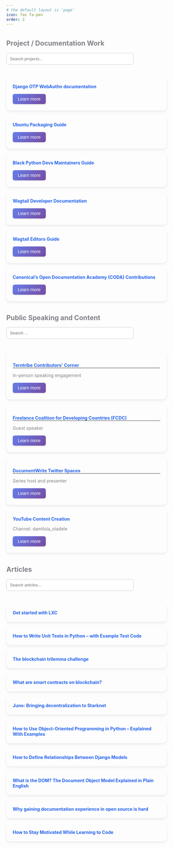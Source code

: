 ```yaml
---
# the default layout is 'page'
icon: fas fa-pen
order: 2
---
```

<style>
h2 {
margin-top: 40px;
color: #7f8186ff;
}
.card-container {
display: grid;
grid-template-columns: repeat(auto-fill, minmax(280px, 1fr));
gap: 16px;
margin-top: 20px;
}
.card {
background: inherit;
border-radius: 12px;
box-shadow: 0 4px 8px rgba(25, 24, 24, 0.08);
padding: 20px;
transition: transform 0.2s, box-shadow 0.2s;
border-color: #363639ff;
}
.card:hover {
transform: translateY(-5px);
box-shadow: 0 8px 16px rgba(43, 39, 39, 0.12);
}
.card a {
text-decoration: none;
font-weight: bold;
color: #2563eb;
}
.card a:hover {
text-decoration: underline;
}
.card-footer {
margin-top: 15px;
display: flex;
justify-content: space-between;
align-items: center;
}
.learn-more-btn {
background: linear-gradient(135deg, #667eea 0%, #764ba2 100%);
color: white;
border: none;
padding: 8px 16px;
border-radius: 6px;
cursor: pointer;
font-size: 14px;
font-weight: 500;
transition: all 0.3s ease;
box-shadow: 0 2px 4px rgba(0,0,0,0.1);
}
.learn-more-btn:hover {
transform: translateY(-2px);
box-shadow: 0 4px 8px rgba(0,0,0,0.2);
background: linear-gradient(135deg, #5a6fd8 0%, #6a4190 100%);
}
#searchBox, #searchBoxSpeaking, #searchBoxArticles {
margin-bottom: 20px;
padding: 10px;
width: 100%;
max-width: 400px;
border: 1px solid #ccc;
border-radius: 8px;
}
.speaking-heading {
text-decoration: none;
font-weight: bold;
color: #2563eb;
border-bottom: 1px solid #333;
}
.speaking-txt {
color: #7f8186ff;
}
.modal {
display: none;
position: fixed;
z-index: 1000;
left: 0;
top: 0;
width: 100%;
height: 100%;
background-color: rgba(0, 0, 0, 0.5);
backdrop-filter: blur(5px);
opacity: 0;
transition: opacity 0.3s ease;
}
.modal[style*="block"] {
opacity: 1;
}
.modal-content {
margin: 5% auto;
padding: 0;
border-radius: 16px;
width: 90%;
max-width: 800px;
max-height: 85vh;
overflow-y: auto;
box-shadow: 0 20px 60px rgba(0, 0, 0, 0.3);
animation: modalSlideIn 0.3s ease-out;
transform: translateY(-50px);
transition: transform 0.3s ease-out, opacity 0.3s ease-out;
}
.modal[style*="block"] .modal-content {
transform: translateY(0);
opacity: 1;
}
@keyframes modalSlideIn {
from {
opacity: 0;
transform: translateY(-50px);
}
to {
opacity: 1;
transform: translateY(0);
}
}
.modal-header {
background: linear-gradient(135deg, #667eea 0%, #764ba2 100%);
color: white;
padding: 25px 30px;
border-radius: 16px 16px 0 0;
display: flex;
justify-content: space-between;
align-items: center;
}
.modal-title {
font-size: 24px;
font-weight: 600;
margin: 0;
color: white;
}
.close {
color: white;
font-size: 32px;
font-weight: bold;
cursor: pointer;
transition: all 0.2s ease;
line-height: 1;
}
.close:hover {
color: #f0f0f0;
transform: scale(1.1);
}
.modal-body {
padding: 30px;
background: #fff;
}
.modal-section {
margin-bottom: 30px;
}
.modal-section:last-child {
margin-bottom: 0;
}
.modal-section h3 {
color: #333;
font-size: 20px;
margin-bottom: 15px;
padding-bottom: 8px;
border-bottom: 2px solid #667eea;
display: inline-block;
}
.modal-section p {
line-height: 1.6;
color: #555;
margin-bottom: 15px;
}
.modal-section a {
color: #2563eb;
text-decoration: none;
font-weight: 500;
}
.modal-section a:hover {
text-decoration: underline;
color: #1d4ed8;
}
@media (max-width: 600px) {
.modal-content {
margin: 10% auto;
width: 95%;
}
.modal-header {
padding: 20px;
}
.modal-title {
font-size: 20px;
}
.modal-body {
padding: 20px;
}
.card-footer {
flex-direction: column;
gap: 10px;
}
}
</style>
<h2>Project / Documentation Work</h2>
<input type="text" id="searchBox" placeholder="Search projects...">
<div class="card-container" id="projects">
<div class="card">
<a href="https://django-otp-webauthn.readthedocs.io/en/latest/" target="_blank">Django OTP WebAuthn documentation</a>
<div class="card-footer">
<button class="learn-more-btn" data-modal-id="django-otp-modal">Learn more</button>
</div>
</div>
<div class="card">
<a href="https://canonical-ubuntu-packaging-guide.readthedocs-hosted.com/en/latest/" target="_blank">Ubuntu Packaging Guide</a>
<div class="card-footer">
<button class="learn-more-btn" data-modal-id="ubuntu-guide-modal">Learn more</button>
</div>
</div>
<div class="card">
<a href="https://github.com/BlackPythonDevs/blackpythondevs" target="_blank">Black Python Devs Maintainers Guide</a>
<div class="card-footer">
<button class="learn-more-btn" data-modal-id="bpd-modal">Learn more</button>
</div>
</div>
<div class="card">
<a href="https://docs.wagtail.org/en/stable/getting_started/index.html" target="_blank">Wagtail Developer Documentation</a>
<div class="card-footer">
<button class="learn-more-btn" data-modal-id="wagtail-dev-modal">Learn more</button>
</div>
</div>
<div class="card">
<a href="https://guide.wagtail.org/en-latest/" target="_blank">Wagtail Editors Guide</a>
<div class="card-footer">
<button class="learn-more-btn" data-modal-id="wagtail-editor-modal">Learn more</button>
</div>
</div>
<div class="card">
<a href="https://github.com/canonical/open-documentation-academy/issues?q=is%3Aissue%20state%3Aclosed%20assignee%3Aactivus-d" target="_blank">Canonical’s Open Documentation Academy (CODA) Contributions</a>
<div class="card-footer">
<button class="learn-more-btn" data-modal-id="coda-modal">Learn more</button>
</div>
</div>
</div>
<h2>Public Speaking and Content</h2>
<input type="text" id="searchBoxSpeaking" placeholder="Search ...">
<div class="card-container" id="speaking">
<div class="card">
<p class="speaking-heading">Terntribe Contributors' Corner</p>
<p class="speaking-txt">In-person speaking engagement</p>
<div class="card-footer">
<button class="learn-more-btn" data-modal-id="terntribe-modal">Learn more</button>
</div>
</div>
<div class="card">
<p class="speaking-heading">Freelance Coalition for Developing Countries (FCDC)</p>
<p class="speaking-txt">Guest speaker</p>
<div class="card-footer">
<button class="learn-more-btn" data-modal-id="fcdc-modal">Learn more</button>
</div>
</div>
<div class="card">
<p class="speaking-heading">DocumentWrite Twitter Spaces</p>
<p class="speaking-txt">Series host and presenter</p>
<div class="card-footer">
<button class="learn-more-btn" data-modal-id="documentwrite-modal">Learn more</button>
</div>
</div>
<div class="card">
<a href="https://www.youtube.com/@damilola_oladele" target="_blank">YouTube Content Creation</a>
<p class="speaking-txt">Channel: damilola_oladele</p>
<div class="card-footer">
<button class="learn-more-btn" data-modal-id="youtube-modal">Learn more</button>
</div>
</div>
</div>
<h2>Articles</h2>
<input type="text" id="searchBoxArticles" placeholder="Search articles...">
<div class="card-container" id="articles">
<div class="card"><a href="https://damilola-oladele.github.io/posts/get_started_with_lxc/" target="_blank">Get started with LXC</a></div>
<div class="card"><a href="https://www.freecodecamp.org/news/unit-testing-in-python/" target="_blank">How to Write Unit Tests in Python – with Example Test Code</a></div>
<div class="card"><a href="https://damilola-oladele.github.io/posts/the-blockchain-trilemma-challenge/" target="_blank">The blockchain trilemma challenge</a></div>
<div class="card"><a href="https://damilola-oladele.github.io/posts/what-are-smart-contracts-on-blockchain/" target="_blank">What are smart contracts on blockchain?</a></div>
<div class="card"><a href="https://damilola-oladele.github.io/posts/juno-bringing-decentralization-to-starknet/" target="_blank">Juno: Bringing decentralization to Starknet</a></div>
<div class="card"><a href="https://www.freecodecamp.org/news/how-to-use-oop-in-python/" target="_blank">How to Use Object-Oriented Programming in Python – Explained With Examples</a></div>
<div class="card"><a href="https://www.freecodecamp.org/news/django-model-relationships/" target="_blank">How to Define Relationships Between Django Models</a></div>
<div class="card"><a href="https://www.freecodecamp.org/news/what-is-the-dom-explained-in-plain-english/" target="_blank">What is the DOM? The Document Object Model Explained in Plain English</a></div>
<div class="card"><a href="https://damilola-oladele.github.io/posts/documentation-experience-in-open-source/" target="_blank">Why gaining documentation experience in open source is hard</a></div>
<div class="card"><a href="https://www.freecodecamp.org/news/how-to-stay-motivated-while-learning-to-code/" target="_blank">How to Stay Motivated While Learning to Code</a></div>
</div>
<!-- Modals -->
<div id="django-otp-modal" class="modal">
<div class="modal-content">
<div class="modal-header">
<h2 class="modal-title">Django OTP WebAuthn Documentation</h2>
<span class="close">&times;</span>
</div>
<div class="modal-body">
<div class="modal-section">
<h3>About the Project</h3>
<p><a href="https://django-otp-webauthn.readthedocs.io/en/latest/" target="_blank">Django OTP WebAuthn</a> is an implementation of WebAuthn Passkeys for Django applications. It extends the django-otp framework to support multi-factor authentication using passkeys.</p>
<p>Django OTP WebAuthn simplifies passkey authentication by handling all cryptographic operations through py_webauthn.</p>
</div>
<div class="modal-section">
<h3>Work Done</h3>
<p>Built the project’s documentation from scratch, starting with only the README as a reference. To better understand the project’s direction, I held an in-depth discussion with the project owner about its goals and intended audience. I authored all sections, deployed the documentation, and continue to maintain it as a go-to resource for developers integrating passkeys into Django projects, as well as for new contributors navigating the codebase.</p>
</div>
</div>
</div>
</div>
<div id="wagtail-dev-modal" class="modal">
<div class="modal-content">
<div class="modal-header">
<h2 class="modal-title">Wagtail Developer Documentation</h2>
<span class="close">&times;</span>
</div>
<div class="modal-body">
<div class="modal-section">
<h3>About the Project</h3>
<p>The <a href="https://docs.wagtail.org/en/stable/index.html" target="_blank">Wagtail developer documentation</a> is the main guide for developers who want to build and customize Wagtail CMS sites. It explains how to set up Wagtail, change its settings, create content types, design page layouts, add new features, and everything else developers need to make Wagtail sites.</p>
</div>
<div class="modal-section">
<h3>Work Done</h3>
<p>I reviewed and improved the <a href="https://docs.wagtail.org/en/stable/getting_started/index.html" target="_blank">Getting Started</a> section of the documentation. I noticed that while the section explained enough Wagtail features, it needed more background for new users who did not know Django. So, I added a new introduction page for beginners who are new to Wagtail. I also changed the order so that the <a href="https://docs.wagtail.org/en/stable/getting_started/tutorial.html" target="_blank">Getting Started tutorial</a> comes right after the introduction. I made the tutorial better by listing what you need to know before starting and by adding clear comments to the code examples.</p>
<p>Second, I authored a new <a href="https://docs.wagtail.org/en/latest/tutorial/index.html#" target="_blank">tutorial series</a> to aid the onboarding of new developers. The tutorial takes users through a journey of converting the blog site they built with the Wagtail getting started tutorial into a fully deployable portfolio site. One important part of the tutorial is the deployment section. Deployment is one aspect that's usually a pain point for new and existing Wagtail users. The tutorial provides a deployment option, which they can use in their subsequent Wagtail projects. See <a href="https://wagtail.org/blog/a-new-tutorial-series-for-the-new-year/" target="_blank">A new tutorial series for the new year</a> for more information about the different Wagtail features covered in the tutorial.</p>
</div>
</div>
</div>
</div>
<div id="wagtail-editor-modal" class="modal">
<div class="modal-content">
<div class="modal-header">
<h2 class="modal-title">Wagtail Editor's Guide Documentation</h2>
<span class="close">&times;</span>
</div>
<div class="modal-body">
<div class="modal-section">
<h3>About the Project</h3>
<p>The <a href="https://guide.wagtail.org/en-latest/" target="_blank">Wagtail Editor's guide</a> is written for the users of a Wagtail-powered site. That is, the content editors, moderators, and administrators who add, review, and approve content on a day-to-day basis.</p>
</div>
<div class="modal-section">
<h3>Work Done</h3>
<p>First, I researched the choice of a style guide for the documentation and improved its content following the chosen style guide. See <a href="https://github.com/wagtail/guide/discussions/282#discussioncomment-4332158" target="_blank">Writing style guide</a> for the report showing the choice of the style guide and the rationale behind its adoption.</p>
<p>Second, I improved the <a href="https://guide.wagtail.org/en-latest/how-to-guides/" target="_blank">How-to guides</a> section by adding nine additional guides.</p>
<p>Third, I authored a new <a href="https://guide.wagtail.org/en-latest/concepts/" target="_blank">Concepts</a> section to explain some Wagtail-specific terminologies. The new Concepts section provides editors with enough context to aid their usage of the documentation and the Wagtail admin interface.</p>
<p>Fourth, I suggested the replacement of the existing Tutorial section with a Getting started section. This was after deliberating with the Wagtail core engineers working with me on the project. We arrived at the decision because the section doesn't actually contain a tutorial, and writing a tutorial where users can quickly learn to use the CMS will require users to be able to set up the Wagtail <a href="https://github.com/wagtail/bakerydemo" target="_blank">bakerydemo</a> on their local machine. To set up the Wagtail bakerydemo, users need to have some basic programming experience. This would be a difficult prerequisite for learning since most editors using the Wagtail admin interface have a non-technical background. The new Getting started section has an <a href="https://guide.wagtail.org/en-latest/getting-started/overview/" target="_blank">overview</a> that introduces the editors to what Wagtail is and what to expect from using the documentation. This sets the tone for adding more content to the section in the future.</p>
<p>Finally, I mentored an intern to conduct user research and write documentation on the <a href="https://guide.wagtail.org/en-latest/concepts/accessibility-features/" target="_blank">Accessibility features</a> of the Wagtail CMS. I reviewed and edited the resulting documentation.</p>
</div>
</div>
</div>
</div>
<div id="coda-modal" class="modal">
<div class="modal-content">
<div class="modal-header">
<h2 class="modal-title">Canonical’s Open Documentation Academy (CODA) Contributions</h2>
<span class="close">&times;</span>
</div>
<div class="modal-body">
<div class="modal-section">
<h3>About the Project</h3>
<p><a href="https://documentation.academy/" target="_blank">CODA</a> is a collaboration between Canonical’s documentation team and documentation newcomers, experts, and those in-between. Its goal is to help us all improve documentation, become better writers, and grow as open source contributors.</p>
</div>
<div class="modal-section">
<h3>Work Done</h3>
<p>Made <a href="https://github.com/canonical/open-documentation-academy/issues?q=is%3Aissue%20state%3Aclosed%20assignee%3Aactivus-d" target="_blank">several contributions</a> through CODA across multiple Canonical projects, including the Public Cloud docs, Ubuntu Server docs, LXD docs, Scapcraft docs, and adding articles to the CODA website.</p>
</div>
</div>
</div>
</div>
<div id="ubuntu-guide-modal" class="modal">
<div class="modal-content">
<div class="modal-header">
<h2 class="modal-title">Ubuntu Packaging Guide</h2>
<span class="close">&times;</span>
</div>
<div class="modal-body">
<div class="modal-section">
<h3>About the Project</h3>
<p>The <a href="https://canonical-ubuntu-packaging-guide.readthedocs-hosted.com/en/latest/" target="_blank">Ubuntu Packaging Guide</a> is the official resource for learning Ubuntu development and packaging. It covers the key players, processes, and tools, helps you set up your development environment, shows you how to join the community, and guides you through fixing an Ubuntu bug.</p>
</div>
<div class="modal-section">
<h3>Work Done</h3>
<p>I improved the Ubuntu Packaging Guide by authoring docs that addresses knowledge gaps for  developers.</p>
<p>I authored a new <a href="https://canonical-ubuntu-packaging-guide.readthedocs-hosted.com/en/latest/how-to/propose-changes/" target="_blank">how-to guide that provides step-by-step instructions for proposing changes to Ubuntu packages</a>. The guide serves new and experienced contributors and walks them through finding problems, obtaining code, developing solutions, testing fixes, pushing changes to Launchpad, and requesting reviews and merges.</p>
<p>I authored <a href="https://canonical-ubuntu-packaging-guide.readthedocs-hosted.com/en/latest/reference/debian-policy/" target="_blank">reference documentation on Debian Policy</a> and its relationship to the Standards-Version field in debian/control. The documentation includes a policy summary, explanations of the Standards-Version field's format and compliance tracking role, and an upgrade checklist. This work addresses package maintainers' needs for policy compliance links and Standards-Version update guidance while helping new maintainers understand the connection between Standards-Version and Debian Policy.</p>
<p>I introduced a <a href="https://canonical-ubuntu-packaging-guide.readthedocs-hosted.com/en/latest/reference/filesystem-hierarchy-standard/" target="_blank">reference documentation on the Linux Filesystem Hierarchy Standard (FHS)</a> that helps new Ubuntu developers understand file installation locations during packaging. The reference explains key filesystem locations' purposes and structures, prescribes required directories and their roles, and provides a framework for separating shareable from unshareable files and static from variable files. FHS compliance ensures developers and system administrators can predict file locations, and the documentation conforms to FHS 3.0 specifications while covering packaging-relevant portions.</p>
<p>I authored the <a href="https://github.com/canonical/ubuntu-packaging-guide/pull/69" target="_blank">documentation on SRU (Stable Release Updates)</a> that details how the SRU  process ensures vetting and testing of changes to stable releases. The process protects users  who depend on stable releases for daily operations from disruptive problems.</p>
<p>I authored the <a href="https://github.com/canonical/ubuntu-packaging-guide/pull/75" target="_blank">documentation on Sponsorship</a> that clarifies how developers without upload rights can submit patches and new packages for review. Authorized developers upload approved changes on their behalf through this process.</p>
</div>
</div>
</div>
</div>
<div id="bpd-modal" class="modal">
<div class="modal-content">
<div class="modal-header">
<h2 class="modal-title">Black Python Devs Maintainers Guide</h2>
<span class="close">&times;</span>
</div>
<div class="modal-body">
<div class="modal-section">
<h3>About the Project</h3>
<p>The <a href="https://github.com/BlackPythonDevs/blackpythondevs" target="_blank">Black Python Devs Maintainers Guide</a> is an open-source repository that documents the Black Python Devs community programs, policies, roles, and responsibilities. The guide ensures transparency in how the community operates and makes decisions.</p>
</div>
<div class="modal-section">
<h3>Work Done</h3>
<p>I own and maintain the Black Python Devs Maintainers Guide, where I organized documentation for the community’s programs, policies, and roles. I led a volunteer team to author content and develop a <a href="https://github.com/BlackPythonDevs/blackpythondevs/blob/main/style_guide.md" target="_blank">style guide</a> with an editorial process that cut review time, improved clarity, and made the docs easier to adopt across similar Python organizations.</p>
</div>
</div>
</div>
</div>
<div id="terntribe-modal" class="modal">
<div class="modal-content">
<div class="modal-header">
<h2 class="modal-title">Terntribe Contributors’ Corner</h2>
<span class="close">&times;</span>
</div>
<div class="modal-body">
<div class="modal-section">
<h3>In-person speaking engagement</h3>
<p>Presented on open source misconceptions in African innovation context.</p>
<p>Discussed strategies for government, NGO, and educational support of open source initiatives.</p>
</div>
</div>
</div>
</div>
<div id="documentwrite-modal" class="modal">
<div class="modal-content">
<div class="modal-header">
<h2 class="modal-title">DocumentWrite Twitter Spaces</h2>
<span class="close">&times;</span>
</div>
<div class="modal-body">
<div class="modal-section">
<h3>Series Host and Presenter</h3>
<p>Hosted multiple sessions on technical writing and developer relations topics.</p>
<p>Covered conference attendance strategies, career development, global audience writing, and DevRel vs. technical writing.</p>
<p>Presented on social media navigation for technical writers and soft skills development.</p>
</div>
</div>
</div>
</div>
<div id="fcdc-modal" class="modal">
<div class="modal-content">
<div class="modal-header">
<h2 class="modal-title">Freelance Coalition for Developing Countries (FCDC)</h2>
<span class="close">&times;</span>
</div>
<div class="modal-body">
<div class="modal-section">
<h3>Guest Speaker</h3>
<p>Delivered presentation on breaking into technical writing without formal background.</p>
<p>Discussed skills required for technical writing success and content creation strategies.</p>
<p>Provided insights on monetizing technical writing skills for BIPOC freelancers.</p>
<p><strong>Recording available:<a href="https://x.com/i/spaces/1BRJjZwkAXaJw/peek?s=20" target="_blank">Twitter Spaces session</a>.</strong></p>
</div>
</div>
</div>
</div>
<div id="youtube-modal" class="modal">
<div class="modal-content">
<div class="modal-header">
<h2 class="modal-title">YouTube Content Creation</h2>
<span class="close">&times;</span>
</div>
<div class="modal-body">
<div class="modal-section">
<h3>Channel: <a href="https://www.youtube.com/@damilola_oladele" target="_blank">damilola_oladele</a></h3>
<p>Created video tutorials on ReactJS concepts and programming fundamentals.</p>
<p>Produced educational content for developer audiences.</p>
</div>
</div>
</div>
</div>
<script>
document.addEventListener('DOMContentLoaded', () => {
const filterCards = (containerId, query) => {
const container = document.getElementById(containerId);
const cards = container.getElementsByClassName('card');
const filter = query.toLowerCase();
Array.from(cards).forEach(card => {
const text = card.innerText.toLowerCase();
card.style.display = text.includes(filter) ? "block" : "none";
});
};
const searchBoxes = document.querySelectorAll('input[type="text"]');
searchBoxes.forEach(box => {
const containerId = box.id.replace('searchBox', '').toLowerCase();
if (containerId === '') {
box.addEventListener('input', (event) => filterCards('projects', event.target.value));
} else {
box.addEventListener('input', (event) => filterCards(containerId, event.target.value));
}
});
const openModal = (modalId) => {
const modal = document.getElementById(modalId);
if (modal) {
modal.style.display = "block";
document.body.style.overflow = "hidden";
void modal.offsetHeight;
}
};
const closeModal = (modalId) => {
const modal = document.getElementById(modalId);
if (modal) {
modal.style.display = "none";
document.body.style.overflow = "auto";
}
};
const learnMoreButtons = document.querySelectorAll('.learn-more-btn');
learnMoreButtons.forEach(button => {
button.addEventListener('click', () => {
const modalId = button.getAttribute('data-modal-id');
if (modalId) {
openModal(modalId);
}
});
});
const closeButtons = document.querySelectorAll('.modal .close');
closeButtons.forEach(button => {
button.addEventListener('click', () => {
const modal = button.closest('.modal');
if (modal) {
closeModal(modal.id);
}
});
});
window.addEventListener('click', (event) => {
const modals = document.getElementsByClassName('modal');
Array.from(modals).forEach(modal => {
if (event.target === modal && modal.style.display === "block") {
closeModal(modal.id);
}
});
});
document.addEventListener('keydown', (event) => {
if (event.key === 'Escape') {
const modals = document.getElementsByClassName('modal');
Array.from(modals).forEach(modal => {
if (modal.style.display === "block") {
closeModal(modal.id);
}
});
}
});
});
</script>